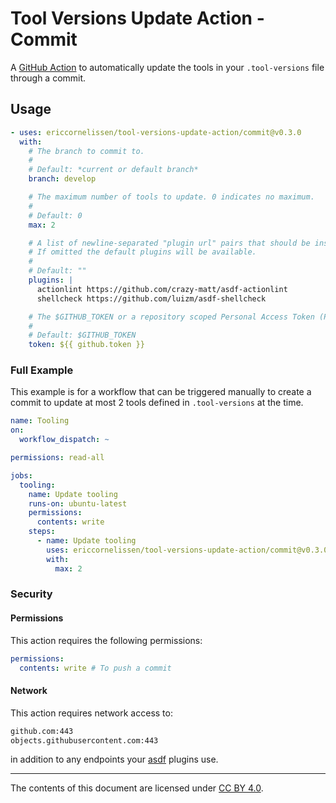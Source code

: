 # Tool Versions Update Action - Commit

A [GitHub Action] to automatically update the tools in your `.tool-versions`
file through a commit.

## Usage

```yml
- uses: ericcornelissen/tool-versions-update-action/commit@v0.3.0
  with:
    # The branch to commit to.
    #
    # Default: *current or default branch*
    branch: develop

    # The maximum number of tools to update. 0 indicates no maximum.
    #
    # Default: 0
    max: 2

    # A list of newline-separated "plugin url" pairs that should be installed.
    # If omitted the default plugins will be available.
    #
    # Default: ""
    plugins: |
      actionlint https://github.com/crazy-matt/asdf-actionlint
      shellcheck https://github.com/luizm/asdf-shellcheck

    # The $GITHUB_TOKEN or a repository scoped Personal Access Token (PAT).
    #
    # Default: $GITHUB_TOKEN
    token: ${{ github.token }}
```

### Full Example

This example is for a workflow that can be triggered manually to create a commit
to update at most 2 tools defined in `.tool-versions` at the time.

```yml
name: Tooling
on:
  workflow_dispatch: ~

permissions: read-all

jobs:
  tooling:
    name: Update tooling
    runs-on: ubuntu-latest
    permissions:
      contents: write
    steps:
      - name: Update tooling
        uses: ericcornelissen/tool-versions-update-action/commit@v0.3.0
        with:
          max: 2
```

### Security

#### Permissions

This action requires the following permissions:

```yml
permissions:
  contents: write # To push a commit
```

#### Network

This action requires network access to:

```txt
github.com:443
objects.githubusercontent.com:443
```

in addition to any endpoints your [asdf] plugins use.

---

The contents of this document are licensed under [CC BY 4.0].

[asdf]: https://asdf-vm.com/
[cc by 4.0]: https://creativecommons.org/licenses/by/4.0/
[github action]: https://github.com/features/actions
